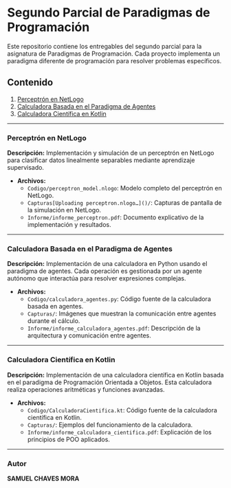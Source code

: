 # Segundo Parcial de Paradigmas de Programación

Este repositorio contiene los entregables del segundo parcial para la asignatura de Paradigmas de Programación. Cada proyecto implementa un paradigma diferente de programación para resolver problemas específicos.

## Contenido

1. [Perceptrón en NetLogo](#perceptron-en-netlogo)
2. [Calculadora Basada en el Paradigma de Agentes](#calculadora-basada-en-el-paradigma-de-agentes)
3. [Calculadora Científica en Kotlin](#calculadora-cientifica-en-kotlin)

---

### Perceptrón en NetLogo

**Descripción:** Implementación y simulación de un perceptrón en NetLogo para clasificar datos linealmente separables mediante aprendizaje supervisado.

- **Archivos:**
  - `Codigo/perceptron_model.nlogo`: Modelo completo del perceptrón en NetLogo.
  - `Capturas[Uploading perceptron.nlogo…]()/`: Capturas de pantalla de la simulación en NetLogo.
  - `Informe/informe_perceptron.pdf`: Documento explicativo de la implementación y resultados.

---

### Calculadora Basada en el Paradigma de Agentes

**Descripción:** Implementación de una calculadora en Python usando el paradigma de agentes. Cada operación es gestionada por un agente autónomo que interactúa para resolver expresiones complejas.

- **Archivos:**
  - `Codigo/calculadora_agentes.py`: Código fuente de la calculadora basada en agentes.
  - `Capturas/`: Imágenes que muestran la comunicación entre agentes durante el cálculo.
  - `Informe/informe_calculadora_agentes.pdf`: Descripción de la arquitectura y comunicación entre agentes.

---

### Calculadora Científica en Kotlin

**Descripción:** Implementación de una calculadora científica en Kotlin basada en el paradigma de Programación Orientada a Objetos. Esta calculadora realiza operaciones aritméticas y funciones avanzadas.

- **Archivos:**
  - `Codigo/CalculadoraCientifica.kt`: Código fuente de la calculadora científica en Kotlin.
  - `Capturas/`: Ejemplos del funcionamiento de la calculadora.
  - `Informe/informe_calculadora_cientifica.pdf`: Explicación de los principios de POO aplicados.

---

### Autor
**SAMUEL CHAVES MORA** 


